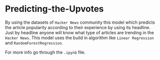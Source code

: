 # Predicting-the-Upvotes

By using the datasets of `Hacker News` community this model which predicts the article popularity according to their experience by using its headline. Just by headline anyone will know what type of articles are trending in the `Hacker News`. This model uses the build in algorithm like `Linear Regression` and `RandomForestRegression`.

For more info go through the `.ipynb` file.
